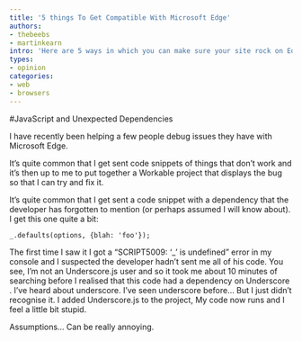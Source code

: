 ```yaml
---
title: '5 things To Get Compatible With Microsoft Edge'
authors:
- thebeebs
- martinkearn
intro: 'Here are 5 ways in which you can make sure your site rock on Edge.'
types:
- opinion
categories:
- web
- browsers
---
```


#JavaScript and Unexpected Dependencies

I have recently been helping a few people debug issues they have with Microsoft Edge. 

It’s quite common that I get sent code snippets of things that don’t work and it’s then up to me to put together a Workable project that displays the bug so that I can try and fix it.

It’s quite common that I get sent a code snippet with a dependency that the developer has forgotten to 
mention (or perhaps assumed I will know about). I get this one quite a bit:

    _.defaults(options, {blah: 'foo'});

The first time I saw it I got a “SCRIPT5009: ‘_’ is undefined” error in my console and I suspected the developer hadn’t sent me all of his code. You see, I’m not an Underscore.js user and so it took me about 10 minutes of searching before I realised that this code had a dependency on Underscore . I’ve heard about underscore. I’ve seen underscore before… But I just didn’t recognise it.
I added Underscore.js to the project, My code now runs and I feel a little bit stupid.

Assumptions… Can be really annoying.
